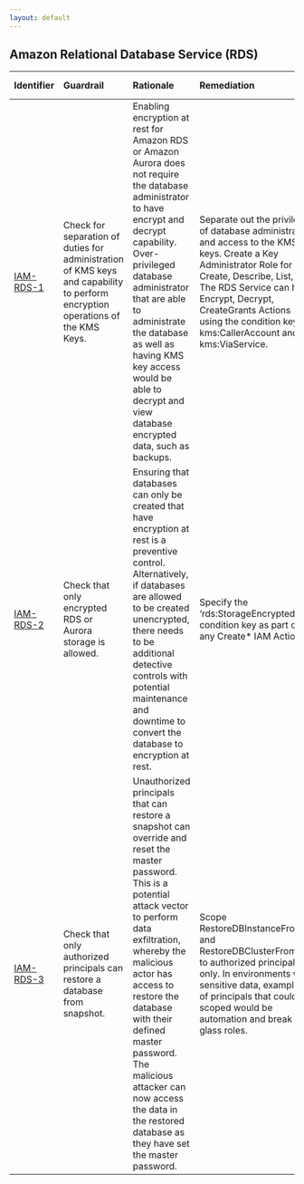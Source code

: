 ```yaml
---
layout: default
---
```




## Amazon Relational Database Service (RDS)

| Identifier                                         | Guardrail                                                                                                                      | Rationale                                                                                                                                                                                                                                                                                                                                                                        | Remediation                                                                                                                                                                                                                                                                        | References                                                                                                                                                                                                                                                                                                                                                                                                                                                 | Policy                     | IAM Actions   |
|:---------------------------------------------------|:-------------------------------------------------------------------------------------------------------------------------------|:---------------------------------------------------------------------------------------------------------------------------------------------------------------------------------------------------------------------------------------------------------------------------------------------------------------------------------------------------------------------------------|:-----------------------------------------------------------------------------------------------------------------------------------------------------------------------------------------------------------------------------------------------------------------------------------|:-----------------------------------------------------------------------------------------------------------------------------------------------------------------------------------------------------------------------------------------------------------------------------------------------------------------------------------------------------------------------------------------------------------------------------------------------------------|:---------------------------|:--------------|
| <a id="IAM-RDS-1" href="#IAM-RDS-1" >IAM-RDS-1</a> | Check for separation of duties for administration of KMS keys and capability to perform encryption operations of the KMS Keys. | Enabling encryption at rest for Amazon RDS or Amazon Aurora does not require the database administrator to have encrypt and decrypt capability. Over-privileged database administrator that are able to administrate the database as well as having KMS key access would be able to decrypt and view database encrypted data, such as backups.                                   | Separate out the privileges of database administration and access to the KMS keys. Create a Key Administrator Role for Create, Describe, List, Get. The RDS Service can have Encrypt, Decrypt, CreateGrants Actions using the condition keys kms:CallerAccount and kms:ViaService. | [https://docs.aws.amazon.com/kms/latest/developerguide/policy-conditions.html#conditions-kms-caller-account](https://docs.aws.amazon.com/kms/latest/developerguide/policy-conditions.html#conditions-kms-caller-account)<br><br>[https://docs.aws.amazon.com/kms/latest/developerguide/policy-conditions.html#conditions-kms-via-service](https://docs.aws.amazon.com/kms/latest/developerguide/policy-conditions.html#conditions-kms-via-service)<br><br> | KMS Policy and IAM Policy. |               |
| <a id="IAM-RDS-2" href="#IAM-RDS-2" >IAM-RDS-2</a> | Check that only encrypted RDS or Aurora storage is allowed.                                                                    | Ensuring that databases can only be created that have encryption at rest is a preventive control. Alternatively, if databases are allowed to be created unencrypted, there needs to be additional detective controls with potential maintenance and downtime to convert the database to encryption at rest.                                                                      | Specify the ‘rds:StorageEncrypted’ condition key as part of any Create* IAM Actions.                                                                                                                                                                                               | [https://docs.aws.amazon.com/IAM/latest/UserGuide/list_amazonrds.html#amazonrds-rds_StorageEncrypted](https://docs.aws.amazon.com/IAM/latest/UserGuide/list_amazonrds.html#amazonrds-rds_StorageEncrypted)<br><br>                                                                                                                                                                                                                                         | nan                        |               |
| <a id="IAM-RDS-3" href="#IAM-RDS-3" >IAM-RDS-3</a> | Check that only authorized principals can restore a database from snapshot.                                                    | Unauthorized principals that can restore a snapshot can override and reset the master password. This is a potential attack vector to perform data exfiltration, whereby the malicious actor has access to restore the database with their defined master password. The malicious attacker can now access the data in the restored database as they have set the master password. | Scope RestoreDBInstanceFromS3 and RestoreDBClusterFromS3 to authorized principals only. In environments with sensitive data, examples of principals that could be scoped would be automation and break glass roles.                                                                | [https://docs.aws.amazon.com/AmazonRDS/latest/APIReference/API_RestoreDBClusterFromS3.html](https://docs.aws.amazon.com/AmazonRDS/latest/APIReference/API_RestoreDBClusterFromS3.html)<br><br>[https://docs.aws.amazon.com/AmazonRDS/latest/APIReference/API_RestoreDBInstanceFromS3.html](https://docs.aws.amazon.com/AmazonRDS/latest/APIReference/API_RestoreDBInstanceFromS3.html)<br><br>                                                             | nan                        |               |